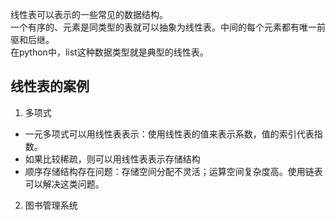 线性表可以表示的一些常见的数据结构。  
一个有序的、元素是同类型的表就可以抽象为线性表。中间的每个元素都有唯一前驱和后继。  
在python中，list这种数据类型就是典型的线性表。  

## 线性表的案例  
1. 多项式
- 一元多项式可以用线性表表示：使用线性表的值来表示系数，值的索引代表指数。  
- 如果比较稀疏，则可以用线性表表示存储结构
- 顺序存储结构存在问题：存储空间分配不灵活；运算空间复杂度高。使用链表可以解决这类问题。
2. 图书管理系统